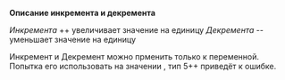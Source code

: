**Описание инкремента и декремента**

*Инкремента* ++ увеличивает значение на единицу
*Декремента* -- уменьшает значение на единицу

Инкремент и Декремент можно прменить только к переменной. Попытка его использовать на значении , тип 5++ приведёт к ошибке.


